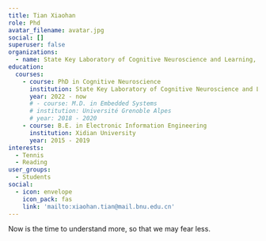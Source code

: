 ```yaml
---
title: Tian Xiaohan
role: Phd
avatar_filename: avatar.jpg
social: []
superuser: false
organizations:
  - name: State Key Laboratory of Cognitive Neuroscience and Learning, Beijing Normal University
education:
  courses:
    - course: PhD in Cognitive Neuroscience
      institution: State Key Laboratory of Cognitive Neuroscience and Learning, Beijing Normal University
      year: 2022 - now
      # - course: M.D. in Embedded Systems
      # institution: Université Grenoble Alpes
      # year: 2018 - 2020
    - course: B.E. in Electronic Information Engineering 
      institution: Xidian University
      year: 2015 - 2019
interests:
  - Tennis
  - Reading
user_groups:
  - Students
social:
  - icon: envelope
    icon_pack: fas
    link: 'mailto:xiaohan.tian@mail.bnu.edu.cn'
---
```


Now is the time to understand more, so that we may fear less.
